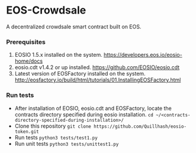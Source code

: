 # EOS-Crowdsale
A decentralized crowdsale smart contract built on EOS.

### Prerequisites
1. EOSIO 1.5.x installed on the system. https://developers.eos.io/eosio-home/docs
2. eosio.cdt v1.4.2 or up installed. https://github.com/EOSIO/eosio.cdt
3. Latest version of EOSFactory installed on the system. http://eosfactory.io/build/html/tutorials/01.InstallingEOSFactory.html

### Run tests
* After installation of EOSIO, eosio.cdt and EOSFactory, locate the contracts directory specified during eosio installation.
`cd ~/<contracts-directory-specified-during-installation>/`
* Clone this repository `git clone https://github.com/Quillhash/eosio-token.git`
* Run tests `python3 tests/test1.py`
* Run unit tests `python3 tests/unittest1.py`
